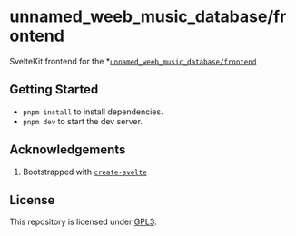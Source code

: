 # unnamed_weeb_music_database/frontend

SvelteKit frontend for the \*[`unnamed_weeb_music_database/frontend`](https://github.com/unnamed-weeb-organization/database)

## Getting Started

-   `pnpm install` to install dependencies.
-   `pnpm dev` to start the dev server.

## Acknowledgements

1. Bootstrapped with [`create-svelte`](https://github.com/sveltejs/kit/tree/master/packages/create-svelte)

## License

This repository is licensed under [GPL3](./LICENSE.md).
